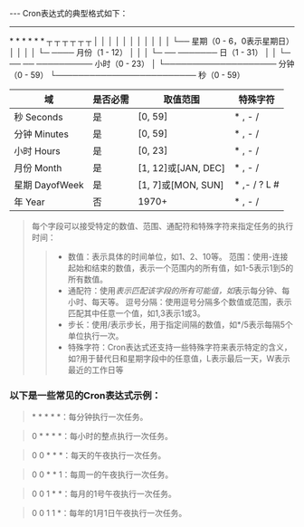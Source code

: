 --- Cron表达式的典型格式如下：

---

\* \* \* \* \* \*
┬ ┬ ┬ ┬ ┬ ┬
│ │ │ │ │ │
│ │ │ │ │ └── 星期（0 - 6，0表示星期日）
│ │ │ │ └─ ──── 月份（1 - 12）
│ │ │ └─ ── ─────── 日（1 - 31）
│ │ └─ ── ── ────────── 小时（0 - 23）
│ └──────────────────── 分钟（0 - 59）
└───────────────────────── 秒（0 - 59）

| 域             | 是否必需 | 取值范围            | 特殊字符      |
| -------------- | -------- | ------------------- | ------------- |
| 秒 Seconds     | 是       | [0, 59]             | \* , - /      |
| 分钟 Minutes   | 是       | [0, 59]             | \* , - /      |
| 小时 Hours     | 是       | [0, 23]             | \* , - /      |
| 月份 Month     | 是       | [1, 12]或[JAN, DEC] | \* , - /      |
| 星期 DayofWeek | 是       | [1, 7]或[MON, SUN]  | \* ,- / ? L # |
| 年 Year        | 否       | 1970+               | \* , - /      |

> 每个字段可以接受特定的数值、范围、通配符和特殊字符来指定任务的执行时间：
>
> > - 数值：表示具体的时间单位，如1、2、10等。
> >   范围：使用-连接起始和结束的数值，表示一个范围内的所有值，如1-5表示1到5的所有数值。
> > - 通配符：使用*表示匹配该字段的所有可能值，如*表示每分钟、每小时、每天等。
> >   逗号分隔：使用逗号分隔多个数值或范围，表示匹配其中任意一个值，如1,3表示1或3。
> > - 步长：使用/表示步长，用于指定间隔的数值，如\*/5表示每隔5个单位执行一次。
> > - 特殊字符：Cron表达式还支持一些特殊字符来表示特定的含义，如?用于替代日和星期字段中的任意值，L表示最后一天，W表示最近的工作日等

### 以下是一些常见的Cron表达式示例：

> \* \* \* \* \*：每分钟执行一次任务。

> 0 \* \* \* \*：每小时的整点执行一次任务。

> 0 0 \* \* \*：每天的午夜执行一次任务。

> 0 0 \* \* 1：每周一的午夜执行一次任务。

> 0 0 1 \* \*：每月的1号午夜执行一次任务。

> 0 0 1 1 \*：每年的1月1日午夜执行一次任务。
